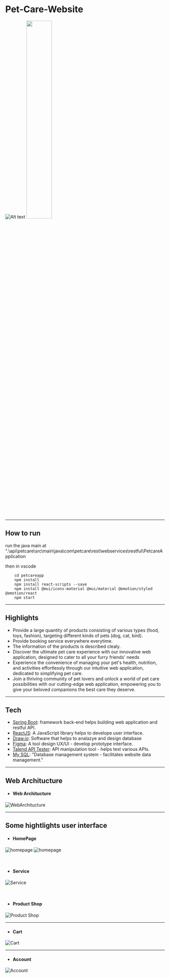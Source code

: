 # Pet-Care-Website

<div>
    <img src="https://github.com/kingstonduy/images-hosting/blob/main/pet-care-application/Dog-logo.png?raw=true" alt="Alt text" title="Optional title">
    <img src="https://upload.wikimedia.org/wikipedia/vi/2/29/Logo-HCMIU.svg" width='40%' height='40%'/>
 </div>



---------------
## How to run

run the java main at ".\api\petcare\src\main\java\com\petcare\rest\webservices\restful\PetcareApplication

then in vscode

```
    cd petcareapp
    npm install
    npm install react-scripts --save
    npm install @mui/icons-material @mui/material @emotion/styled @emotion/react
    npm start

```

---------------

## Highlights
- Provide a large quantity of products consisting of various types (food, toys, fashion), targeting different kinds of pets (dog, cat, bird).
- Provide booking service everywhere everytime.
- The information of the products is described clealy.
- Discover the ultimate pet care experience with our innovative web application, designed to cater to all your furry friends' needs
- Experience the convenience of managing your pet's health, nutrition, and activities effortlessly through our intuitive web application, dedicated to simplifying pet care.
- Join a thriving community of pet lovers and unlock a world of pet care possibilities with our cutting-edge web application, empowering you to give your beloved companions the best care they deserve.
-----------------

## Tech
- [Spring Boot](https://spring.io/projects/spring-boot/): framework back-end helps building web application and restful API.
- [ReactJS](https://reactjs.org): A JavaScript library helps to develope user interface.
- [Draw.io](https://drive.google.com/file/d/1h6-D9My7gsEzm0dVq5bSvzzJ9OZOFOKs/view?usp=sharing): Software that helps to analazye and design database
- [Figma](https://www.figma.com/file/Df5p9OXAeNaJZ2zIOWXiEb/mew-Pet-care-landing-page-(Community)?type=design&node-id=0%3A1&t=jZTtFVkTb2W9ajBI-1): A tool design UX/UI - develop prototype interface.
- [Talend API Tester](https://chrome.google.com/webstore/detail/talend-api-tester-free-ed/aejoelaoggembcahagimdiliamlcdmfm): API manipulation tool - helps test various APIs.
- [My SQL](https://www.mysql.com/): "Database management system - facilitates website data management."

-----------------

## Web Architucture

- #### Web Architucture
![WebArchitucture](https://i.ibb.co/3WxK3Tw/Screenshot-2023-05-20-203702.png)

-----------------


## Some hightlights user interface

- #### HomePage
![homepage](https://scontent.fsgn2-8.fna.fbcdn.net/v/t1.15752-9/348359417_1213580666019111_4758279751000111942_n.png?_nc_cat=102&ccb=1-7&_nc_sid=ae9488&_nc_ohc=IiAgJbu_q3UAX-urcLe&_nc_ht=scontent.fsgn2-8.fna&oh=03_AdR948jPT4pVp1QJkJaDVwPBO8mm02J6EHTc299CHEqvuw&oe=64905417)
![homepage](https://scontent.fsgn2-4.fna.fbcdn.net/v/t1.15752-9/348365088_234871145829606_8888786184216942939_n.png?_nc_cat=109&ccb=1-7&_nc_sid=ae9488&_nc_ohc=6bLsVJlPSFEAX-mhXh3&_nc_ht=scontent.fsgn2-4.fna&oh=03_AdRNc4Jf3QPARDaQXnQmykxpM5LWd4RNatOYwL2izrZU4Q&oe=64902EBE)

<br/>

- #### Service
![Service](https://scontent.fsgn2-4.fna.fbcdn.net/v/t1.15752-9/348362923_240675771940960_979885423465611428_n.png?_nc_cat=101&ccb=1-7&_nc_sid=ae9488&_nc_ohc=v70RLrofHcgAX-8rndf&_nc_ht=scontent.fsgn2-4.fna&oh=03_AdTX_alTncdL1R7pKoHuhyTXKLceEREEusVVv21M24-UsA&oe=649059A8)

<br/>

- #### Product Shop
![Product Shop](https://scontent.fsgn2-5.fna.fbcdn.net/v/t1.15752-9/348366461_1655262548264043_5335330752897571878_n.png?_nc_cat=106&ccb=1-7&_nc_sid=ae9488&_nc_ohc=D3nn9qsnN1kAX_YNf6i&_nc_ht=scontent.fsgn2-5.fna&oh=03_AdR9gf2WfC57yEYIw4UK6IvXOxgXm0izgclsiZOPD8pL-w&oe=649049D4)

-----------------


- #### Cart
![Cart](https://scontent.fsgn2-4.fna.fbcdn.net/v/t1.15752-9/346165827_1117135416343419_5707921285902709800_n.png?_nc_cat=109&ccb=1-7&_nc_sid=ae9488&_nc_ohc=bzk_Bmj0FCkAX-00sPJ&_nc_ht=scontent.fsgn2-4.fna&oh=03_AdRD5WaSY49zNztoSnBjrJkKmDl4ahNaS11DgoDusAow0A&oe=64904F12)


-----------------


- #### Account
![Account](https://scontent.fsgn2-9.fna.fbcdn.net/v/t1.15752-9/346137915_235409595851073_5309969716425964116_n.png?_nc_cat=103&ccb=1-7&_nc_sid=ae9488&_nc_ohc=SzzT20Y-anQAX9zBarS&_nc_ht=scontent.fsgn2-9.fna&oh=03_AdQLypjE6U3uJ4w4ENModh5EQNrCJBzfn7aYMgyYDaN_yw&oe=64903C4E)






